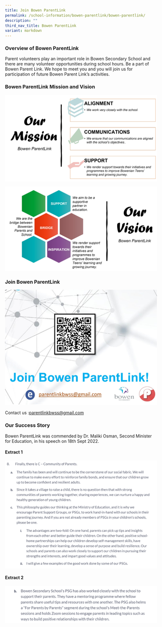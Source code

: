 ```yaml
---
title: Join Bowen ParentLink
permalink: /school-information/bowen-parentlink/bowen-parentlink/
description: ""
third_nav_title: Bowen ParentLink
variant: markdown
---
```

### Overview of Bowen ParentLink

Parent volunteers play an important role in Bowen Secondary School and there are many volunteer opportunities during school hours. Be a part of Bowen Parent Link. We hope to meet you and you will join us for participation of future Bowen Parent Link’s activities.


### Bowen ParentLink Mission and Vision
![Bowen ParentLink Mission](/images/School%20Information/Bowen%20ParentLink/Parent_Link_Mission_Statement.jpg)

![Bowen ParentLink Vision](/images/School%20Information/Bowen%20ParentLink/Parent_Link_Vision.jpg)


### Join Bowen ParentLink
![Join Bowen Parent Link](/images/School%20Information/Bowen%20ParentLink/Parent_Link_Banner.jpg)

Contact us :[parentlinkbwss@gmail.com](mailto:parentlinkbwss@gmail.com)

### Our Success Story

Bowen ParentLink was commended by Dr. Maliki Osman, Second Minister for Education, in his speech on 18th Sept 2022.

#### Extract 1
![](/images/School%20Information/Bowen%20ParentLink/quote%201.png)

#### Extract 2
![](/images/School%20Information/Bowen%20ParentLink/quote%202.png)